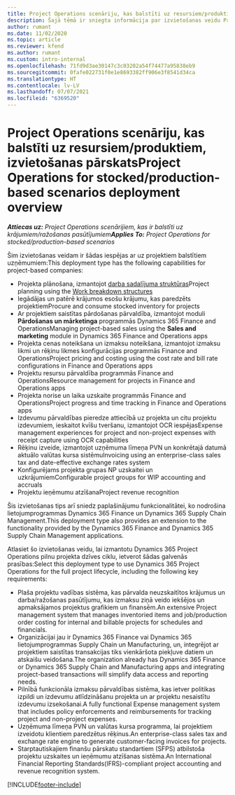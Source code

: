 ```yaml
---
title: Project Operations scenāriju, kas balstīti uz resursiem/produktiem, izvietošanas pārskats
description: Šajā tēmā ir sniegta informācija par izvietošanas veidu Project Operations scenārijiem, kas balstīti uz resursiem/produktiem.
author: rumant
ms.date: 11/02/2020
ms.topic: article
ms.reviewer: kfend
ms.author: rumant
ms.custom: intro-internal
ms.openlocfilehash: 71fd9d3ae30147c3c03202a54f74477a95838eb9
ms.sourcegitcommit: 0fafe022731f0e1e8693382ff906e3f8541d34ca
ms.translationtype: HT
ms.contentlocale: lv-LV
ms.lasthandoff: 07/07/2021
ms.locfileid: "6369520"
---
```

# <a name="project-operations-for-stockedproduction-based-scenarios-deployment-overview"></a><span data-ttu-id="9c138-103">Project Operations scenāriju, kas balstīti uz resursiem/produktiem, izvietošanas pārskats</span><span class="sxs-lookup"><span data-stu-id="9c138-103">Project Operations for stocked/production-based scenarios deployment overview</span></span>

<span data-ttu-id="9c138-104">_**Attiecas uz:** Project Operations scenārijiem, kas ir balstīti uz krājumiem/ražošanas pasūtījumiem_</span><span class="sxs-lookup"><span data-stu-id="9c138-104">_**Applies To:** Project Operations for stocked/production-based scenarios_</span></span>


<span data-ttu-id="9c138-105">Šim izvietošanas veidam ir šādas iespējas ar uz projektiem balstītiem uzņēmumiem:</span><span class="sxs-lookup"><span data-stu-id="9c138-105">This deployment type has the following capabilities for project-based companies:</span></span>

- <span data-ttu-id="9c138-106">Projekta plānošana, izmantojot [darba sadalījuma struktūras](work-breakdown-structures.md)</span><span class="sxs-lookup"><span data-stu-id="9c138-106">Project planning using the [Work breakdown structures](work-breakdown-structures.md)</span></span>
- <span data-ttu-id="9c138-107">Iegādājas un patērē krājumos esošu krājumu, kas paredzēts projektiem</span><span class="sxs-lookup"><span data-stu-id="9c138-107">Procure and consume stocked inventory for projects</span></span>
- <span data-ttu-id="9c138-108">Ar projektiem saistītas pārdošanas pārvaldība, izmantojot moduli **Pārdošanas un mārketinga** programmās Dynamics 365 Finance and Operations</span><span class="sxs-lookup"><span data-stu-id="9c138-108">Managing project-based sales using the **Sales and marketing** module in Dynamics 365 Finance and Operations apps</span></span>
- <span data-ttu-id="9c138-109">Projekta cenas noteikšana un izmaksu noteikšana, izmantojot izmaksu likmi un rēķinu likmes konfigurācijas programmās Finance and Operations</span><span class="sxs-lookup"><span data-stu-id="9c138-109">Project pricing and costing using the cost rate and bill rate configurations in Finance and Operations apps</span></span>
- <span data-ttu-id="9c138-110">Projektu resursu pārvaldība programmās Finance and Operations</span><span class="sxs-lookup"><span data-stu-id="9c138-110">Resource management for projects in Finance and Operations apps</span></span>
- <span data-ttu-id="9c138-111">Projekta norise un laika uzskaite programmās Finance and Operations</span><span class="sxs-lookup"><span data-stu-id="9c138-111">Project progress and time tracking in Finance and Operations apps</span></span>
- <span data-ttu-id="9c138-112">Izdevumu pārvaldības pieredze attiecībā uz projekta un citu projektu izdevumiem, ieskaitot kvīšu tveršanu, izmantojot OCR iespējas</span><span class="sxs-lookup"><span data-stu-id="9c138-112">Expense management experiences for project and non-project expenses with receipt capture using OCR capabilities</span></span>
- <span data-ttu-id="9c138-113">Rēķinu izveide, izmantojot uzņēmuma līmeņa PVN un konkrētajā datumā aktuālo valūtas kursa sistēmu</span><span class="sxs-lookup"><span data-stu-id="9c138-113">Invoicing using an enterprise-class sales tax and date-effective exchange rates system</span></span>
- <span data-ttu-id="9c138-114">Konfigurējams projekta grupas NP uzskaitei un uzkrājumiem</span><span class="sxs-lookup"><span data-stu-id="9c138-114">Configurable project groups for WIP accounting and accruals</span></span>
- <span data-ttu-id="9c138-115">Projektu ieņēmumu atzīšana</span><span class="sxs-lookup"><span data-stu-id="9c138-115">Project revenue recognition</span></span>

<span data-ttu-id="9c138-116">Šis izvietošanas tips arī sniedz paplašinājumu funkcionalitātei, ko nodrošina lietojumprogrammas Dynamics 365 Finance un Dynamics 365 Supply Chain Management.</span><span class="sxs-lookup"><span data-stu-id="9c138-116">This deployment type also provides an extension to the functionality provided by the Dynamics 365 Finance and Dynamics 365 Supply Chain Management applications.</span></span>

<span data-ttu-id="9c138-117">Atlasiet šo izvietošanas veidu, lai izmantotu Dynamics 365 Project Operations pilnu projekta dzīves ciklu, ietverot šādas galvenās prasības:</span><span class="sxs-lookup"><span data-stu-id="9c138-117">Select this deployment type to use Dynamics 365 Project Operations for the full project lifecycle, including the following key requirements:</span></span>

- <span data-ttu-id="9c138-118">Plaša projektu vadības sistēma, kas pārvalda neuzskaitītos krājumus un darba/ražošanas pasūtījumu, kas izmaksu ziņā veido iekšējos un apmaksājamos projektus grafikiem un finansēm.</span><span class="sxs-lookup"><span data-stu-id="9c138-118">An extensive Project management system that manages inventoried items and job/production order costing for internal and billable projects for schedules and financials.</span></span>
- <span data-ttu-id="9c138-119">Organizācijai jau ir Dynamics 365 Finance vai Dynamics 365 lietojumprogrammas Supply Chain un Manufacturing, un, integrējot ar projektiem saistītas transakcijas tiks vienkāršota piekļuve datiem un atskaišu veidošana.</span><span class="sxs-lookup"><span data-stu-id="9c138-119">The organization already has Dynamics 365 Finance or Dynamics 365 Supply Chain and Manufacturing apps and integrating project-based transactions will simplify data access and reporting needs.</span></span>
- <span data-ttu-id="9c138-120">Pilnībā funkcionāla izmaksu pārvaldības sistēma, kas ietver politikas izpildi un izdevumu atlīdzināšanu projekta un ar projektu nesaistītu izdevumu izsekošanai.</span><span class="sxs-lookup"><span data-stu-id="9c138-120">A fully functional Expense management system that includes policy enforcements and reimbursements for tracking project and non-project expenses.</span></span>
- <span data-ttu-id="9c138-121">Uzņēmuma līmeņa PVN un valūtas kursa programma, lai projektiem izveidotu klientiem paredzētus rēķinus.</span><span class="sxs-lookup"><span data-stu-id="9c138-121">An enterprise-class sales tax and exchange rate engine to generate customer-facing invoices for projects.</span></span>
- <span data-ttu-id="9c138-122">Starptautiskajiem finanšu pārskatu standartiem (SFPS) atbilstoša projektu uzskaites un ieņēmumu atzīšanas sistēma.</span><span class="sxs-lookup"><span data-stu-id="9c138-122">An International Financial Reporting Standards(IFRS)-compliant project accounting and revenue recognition system.</span></span>



[!INCLUDE[footer-include](../includes/footer-banner.md)]